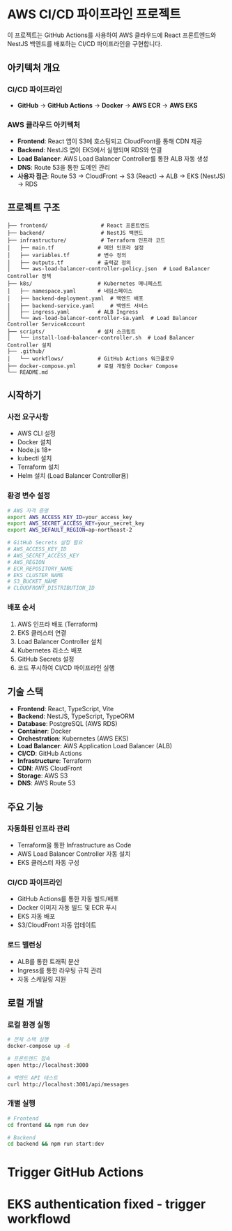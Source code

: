 # AWS CI/CD 파이프라인 프로젝트

이 프로젝트는 GitHub Actions를 사용하여 AWS 클라우드에 React 프론트엔드와 NestJS 백엔드를 배포하는 CI/CD 파이프라인을 구현합니다.

## 아키텍처 개요

### CI/CD 파이프라인
- **GitHub** → **GitHub Actions** → **Docker** → **AWS ECR** → **AWS EKS**

### AWS 클라우드 아키텍처
- **Frontend**: React 앱이 S3에 호스팅되고 CloudFront를 통해 CDN 제공
- **Backend**: NestJS 앱이 EKS에서 실행되며 RDS와 연결
- **Load Balancer**: AWS Load Balancer Controller를 통한 ALB 자동 생성
- **DNS**: Route 53을 통한 도메인 관리
- **사용자 접근**: Route 53 → CloudFront → S3 (React) → ALB → EKS (NestJS) → RDS

## 프로젝트 구조

```
├── frontend/                 # React 프론트엔드
├── backend/                  # NestJS 백엔드
├── infrastructure/           # Terraform 인프라 코드
│   ├── main.tf              # 메인 인프라 설정
│   ├── variables.tf         # 변수 정의
│   ├── outputs.tf           # 출력값 정의
│   └── aws-load-balancer-controller-policy.json  # Load Balancer Controller 정책
├── k8s/                     # Kubernetes 매니페스트
│   ├── namespace.yaml       # 네임스페이스
│   ├── backend-deployment.yaml  # 백엔드 배포
│   ├── backend-service.yaml     # 백엔드 서비스
│   ├── ingress.yaml         # ALB Ingress
│   └── aws-load-balancer-controller-sa.yaml  # Load Balancer Controller ServiceAccount
├── scripts/                 # 설치 스크립트
│   └── install-load-balancer-controller.sh  # Load Balancer Controller 설치
├── .github/
│   └── workflows/           # GitHub Actions 워크플로우
├── docker-compose.yml       # 로컬 개발용 Docker Compose
└── README.md
```

## 시작하기

### 사전 요구사항
- AWS CLI 설정
- Docker 설치
- Node.js 18+
- kubectl 설치
- Terraform 설치
- Helm 설치 (Load Balancer Controller용)

### 환경 변수 설정
```bash
# AWS 자격 증명
export AWS_ACCESS_KEY_ID=your_access_key
export AWS_SECRET_ACCESS_KEY=your_secret_key
export AWS_DEFAULT_REGION=ap-northeast-2

# GitHub Secrets 설정 필요
# AWS_ACCESS_KEY_ID
# AWS_SECRET_ACCESS_KEY
# AWS_REGION
# ECR_REPOSITORY_NAME
# EKS_CLUSTER_NAME
# S3_BUCKET_NAME
# CLOUDFRONT_DISTRIBUTION_ID
```

### 배포 순서
1. AWS 인프라 배포 (Terraform)
2. EKS 클러스터 연결
3. Load Balancer Controller 설치
4. Kubernetes 리소스 배포
5. GitHub Secrets 설정
6. 코드 푸시하여 CI/CD 파이프라인 실행

## 기술 스택

- **Frontend**: React, TypeScript, Vite
- **Backend**: NestJS, TypeScript, TypeORM
- **Database**: PostgreSQL (AWS RDS)
- **Container**: Docker
- **Orchestration**: Kubernetes (AWS EKS)
- **Load Balancer**: AWS Application Load Balancer (ALB)
- **CI/CD**: GitHub Actions
- **Infrastructure**: Terraform
- **CDN**: AWS CloudFront
- **Storage**: AWS S3
- **DNS**: AWS Route 53

## 주요 기능

### 자동화된 인프라 관리
- Terraform을 통한 Infrastructure as Code
- AWS Load Balancer Controller 자동 설치
- EKS 클러스터 자동 구성

### CI/CD 파이프라인
- GitHub Actions를 통한 자동 빌드/배포
- Docker 이미지 자동 빌드 및 ECR 푸시
- EKS 자동 배포
- S3/CloudFront 자동 업데이트

### 로드 밸런싱
- ALB를 통한 트래픽 분산
- Ingress를 통한 라우팅 규칙 관리
- 자동 스케일링 지원

## 로컬 개발

### 로컬 환경 실행
```bash
# 전체 스택 실행
docker-compose up -d

# 프론트엔드 접속
open http://localhost:3000

# 백엔드 API 테스트
curl http://localhost:3001/api/messages
```

### 개별 실행
```bash
# Frontend
cd frontend && npm run dev

# Backend
cd backend && npm run start:dev
```
# Trigger GitHub Actions
# EKS authentication fixed - trigger workflowd
